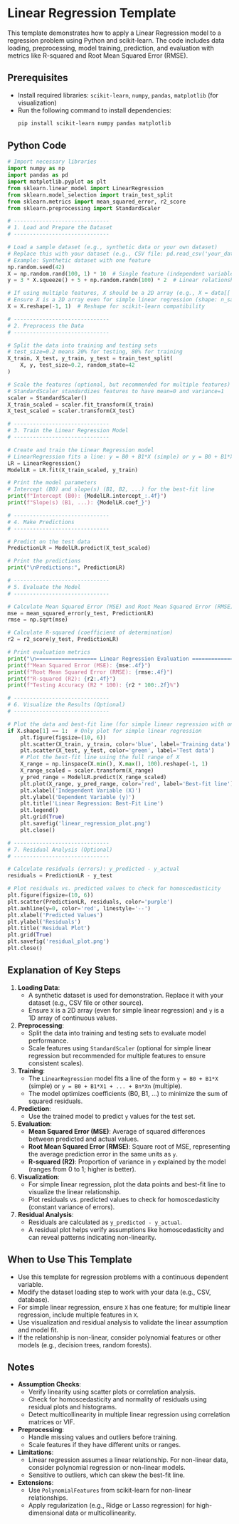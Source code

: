 # Linear Regression Template

This template demonstrates how to apply a Linear Regression model to a regression problem using Python and scikit-learn. The code includes data loading, preprocessing, model training, prediction, and evaluation with metrics like R-squared and Root Mean Squared Error (RMSE).

## Prerequisites
- Install required libraries: `scikit-learn`, `numpy`, `pandas`, `matplotlib` (for visualization)
- Run the following command to install dependencies:
  ```bash
  pip install scikit-learn numpy pandas matplotlib
  ```

## Python Code

```python
# Import necessary libraries
import numpy as np
import pandas as pd
import matplotlib.pyplot as plt
from sklearn.linear_model import LinearRegression
from sklearn.model_selection import train_test_split
from sklearn.metrics import mean_squared_error, r2_score
from sklearn.preprocessing import StandardScaler

# ------------------------------
# 1. Load and Prepare the Dataset
# ------------------------------

# Load a sample dataset (e.g., synthetic data or your own dataset)
# Replace this with your dataset (e.g., CSV file: pd.read_csv('your_data.csv'))
# Example: Synthetic dataset with one feature
np.random.seed(42)
X = np.random.rand(100, 1) * 10  # Single feature (independent variable)
y = 3 * X.squeeze() + 5 + np.random.randn(100) * 2  # Linear relationship with noise

# If using multiple features, X should be a 2D array (e.g., X = data[['feature1', 'feature2']])
# Ensure X is a 2D array even for simple linear regression (shape: n_samples, n_features)
X = X.reshape(-1, 1)  # Reshape for scikit-learn compatibility

# ------------------------------
# 2. Preprocess the Data
# ------------------------------

# Split the data into training and testing sets
# test_size=0.2 means 20% for testing, 80% for training
X_train, X_test, y_train, y_test = train_test_split(
    X, y, test_size=0.2, random_state=42
)

# Scale the features (optional, but recommended for multiple features)
# StandardScaler standardizes features to have mean=0 and variance=1
scaler = StandardScaler()
X_train_scaled = scaler.fit_transform(X_train)
X_test_scaled = scaler.transform(X_test)

# ------------------------------
# 3. Train the Linear Regression Model
# ------------------------------

# Create and train the Linear Regression model
# LinearRegression fits a line: y = B0 + B1*X (simple) or y = B0 + B1*X1 + ... + Bn*Xn (multiple)
LR = LinearRegression()
ModelLR = LR.fit(X_train_scaled, y_train)

# Print the model parameters
# Intercept (B0) and slope(s) (B1, B2, ...) for the best-fit line
print(f"Intercept (B0): {ModelLR.intercept_:.4f}")
print(f"Slope(s) (B1, ...): {ModelLR.coef_}")

# ------------------------------
# 4. Make Predictions
# ------------------------------

# Predict on the test data
PredictionLR = ModelLR.predict(X_test_scaled)

# Print the predictions
print("\nPredictions:", PredictionLR)

# ------------------------------
# 5. Evaluate the Model
# ------------------------------

# Calculate Mean Squared Error (MSE) and Root Mean Squared Error (RMSE)
mse = mean_squared_error(y_test, PredictionLR)
rmse = np.sqrt(mse)

# Calculate R-squared (coefficient of determination)
r2 = r2_score(y_test, PredictionLR)

# Print evaluation metrics
print("\n=================== Linear Regression Evaluation ===================")
print(f"Mean Squared Error (MSE): {mse:.4f}")
print(f"Root Mean Squared Error (RMSE): {rmse:.4f}")
print(f"R-squared (R2): {r2:.4f}")
print(f"Testing Accuracy (R2 * 100): {r2 * 100:.2f}%")

# ------------------------------
# 6. Visualize the Results (Optional)
# ------------------------------

# Plot the data and best-fit line (for simple linear regression with one feature)
if X.shape[1] == 1:  # Only plot for simple linear regression
    plt.figure(figsize=(10, 6))
    plt.scatter(X_train, y_train, color='blue', label='Training data')
    plt.scatter(X_test, y_test, color='green', label='Test data')
    # Plot the best-fit line using the full range of X
    X_range = np.linspace(X.min(), X.max(), 100).reshape(-1, 1)
    X_range_scaled = scaler.transform(X_range)
    y_pred_range = ModelLR.predict(X_range_scaled)
    plt.plot(X_range, y_pred_range, color='red', label='Best-fit line')
    plt.xlabel('Independent Variable (X)')
    plt.ylabel('Dependent Variable (y)')
    plt.title('Linear Regression: Best-Fit Line')
    plt.legend()
    plt.grid(True)
    plt.savefig('linear_regression_plot.png')
    plt.close()

# ------------------------------
# 7. Residual Analysis (Optional)
# ------------------------------

# Calculate residuals (errors): y_predicted - y_actual
residuals = PredictionLR - y_test

# Plot residuals vs. predicted values to check for homoscedasticity
plt.figure(figsize=(10, 6))
plt.scatter(PredictionLR, residuals, color='purple')
plt.axhline(y=0, color='red', linestyle='--')
plt.xlabel('Predicted Values')
plt.ylabel('Residuals')
plt.title('Residual Plot')
plt.grid(True)
plt.savefig('residual_plot.png')
plt.close()
```

## Explanation of Key Steps
1. **Loading Data**:
   - A synthetic dataset is used for demonstration. Replace it with your dataset (e.g., CSV file or other source).
   - Ensure `X` is a 2D array (even for simple linear regression) and `y` is a 1D array of continuous values.
2. **Preprocessing**:
   - Split the data into training and testing sets to evaluate model performance.
   - Scale features using `StandardScaler` (optional for simple linear regression but recommended for multiple features to ensure consistent scales).
3. **Training**:
   - The `LinearRegression` model fits a line of the form `y = B0 + B1*X` (simple) or `y = B0 + B1*X1 + ... + Bn*Xn` (multiple).
   - The model optimizes coefficients (B0, B1, ...) to minimize the sum of squared residuals.
4. **Prediction**:
   - Use the trained model to predict `y` values for the test set.
5. **Evaluation**:
   - **Mean Squared Error (MSE)**: Average of squared differences between predicted and actual values.
   - **Root Mean Squared Error (RMSE)**: Square root of MSE, representing the average prediction error in the same units as `y`.
   - **R-squared (R2)**: Proportion of variance in `y` explained by the model (ranges from 0 to 1; higher is better).
6. **Visualization**:
   - For simple linear regression, plot the data points and best-fit line to visualize the linear relationship.
   - Plot residuals vs. predicted values to check for homoscedasticity (constant variance of errors).
7. **Residual Analysis**:
   - Residuals are calculated as `y_predicted - y_actual`.
   - A residual plot helps verify assumptions like homoscedasticity and can reveal patterns indicating non-linearity.

## When to Use This Template
- Use this template for regression problems with a continuous dependent variable.
- Modify the dataset loading step to work with your data (e.g., CSV, database).
- For simple linear regression, ensure `X` has one feature; for multiple linear regression, include multiple features in `X`.
- Use visualization and residual analysis to validate the linear assumption and model fit.
- If the relationship is non-linear, consider polynomial features or other models (e.g., decision trees, random forests).

## Notes
- **Assumption Checks**:
  - Verify linearity using scatter plots or correlation analysis.
  - Check for homoscedasticity and normality of residuals using residual plots and histograms.
  - Detect multicollinearity in multiple linear regression using correlation matrices or VIF.
- **Preprocessing**:
  - Handle missing values and outliers before training.
  - Scale features if they have different units or ranges.
- **Limitations**:
  - Linear regression assumes a linear relationship. For non-linear data, consider polynomial regression or non-linear models.
  - Sensitive to outliers, which can skew the best-fit line.
- **Extensions**:
  - Use `PolynomialFeatures` from scikit-learn for non-linear relationships.
  - Apply regularization (e.g., Ridge or Lasso regression) for high-dimensional data or multicollinearity.

